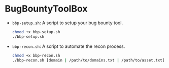 # BugBountyToolBox

- `bbp-setup.sh`: A script to setup your bug bounty tool.
    ```sh
    chmod +x bbp-setup.sh
    ./bbp-setup.sh
    ```

- `bbp-recon.sh`: A script to automate the recon process.
    ```sh
    chmod +x bbp-recon.sh
    ./bbp-recon.sh [domain | /path/to/domains.txt | /path/to/asset.txt]
    ```